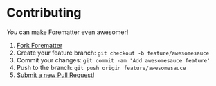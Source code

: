 # Contributing

_You_ can make Forematter even awesomer!

1. [Fork Forematter](https://github.com/bobthecow/forematter/fork)
2. Create your feature branch: `git checkout -b feature/awesomesauce`
3. Commit your changes: `git commit -am 'Add awesomesauce feature'`
4. Push to the branch: `git push origin feature/awesomesauce`
5. [Submit a new Pull Request](http://help.github.com/send-pull-requests/)!
